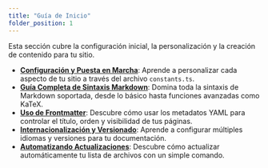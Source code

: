 ```yaml
---
title: "Guía de Inicio"
folder_position: 1
---
```


Esta sección cubre la configuración inicial, la personalización y la creación de contenido para tu sitio.

- **[Configuración y Puesta en Marcha](./01-configuracion.md)**: Aprende a personalizar cada aspecto de tu sitio a través del archivo `constants.ts`.
- **[Guía Completa de Sintaxis Markdown](./02-markdown-basico.md)**: Domina toda la sintaxis de Markdown soportada, desde lo básico hasta funciones avanzadas como KaTeX.
- **[Uso de Frontmatter](./03-uso-de-frontmatter.md)**: Descubre cómo usar los metadatos YAML para controlar el título, orden y visibilidad de tus páginas.
- **[Internacionalización y Versionado](./04-i18n-y-versionado.md)**: Aprende a configurar múltiples idiomas y versiones para tu documentación.
- **[Automatizando Actualizaciones](./05-automatizando-actualizaciones.md)**: Descubre cómo actualizar automáticamente tu lista de archivos con un simple comando.